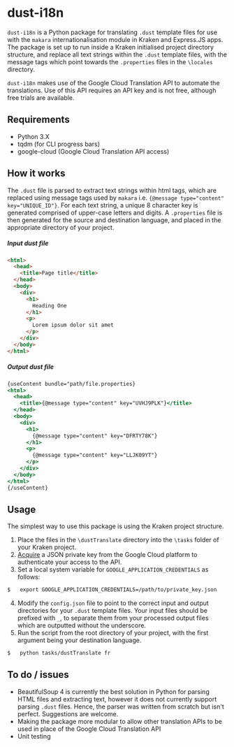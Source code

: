 # dust-i18n
`dust-i18n` is a Python package for translating `.dust` template files for use with the `makara` internationalisation module in Kraken and Express.JS apps. The package is set up to run inside a Kraken initialised project directory structure, and replace all text strings within the `.dust` template files, with the message tags which point towards the `.properties` files in the `\locales` directory.

`dust-i18n` makes use of the Google Cloud Translation API to automate the translations. Use of this API requires an API key and is not free, although free trials are available.

## Requirements
* Python 3.X
* tqdm (for CLI progress bars)
* google-cloud (Google Cloud Translation API access)

## How it works

The `.dust` file is parsed to extract text strings within html tags, which are replaced using message tags used by `makara` i.e. `{@message type="content" key="UNIQUE_ID"}`.  For each text string, a unique 8 character key is generated comprised of upper-case letters and digits.  A `.properties` file is then generated for the source and destination language, and placed in the appropriate directory of your project.

##### Input dust file

```html
<html>
  <head>
    <title>Page title</title>
  </head>
  <body>
    <div>
      <h1>
        Heading One
      </h1>
      <p>
        Lorem ipsum dolor sit amet
      </p>
    </div>
  </body>
</html>
```

##### Output dust file

```handlebars
{useContent bundle="path/file.properties}
<html>
  <head>
    <title>{@message type="content" key="UVHJ9PLK"}</title>
  </head>
  <body>
    <div>
      <h1>
        {@message type="content" key="DFRTY78K"}
      </h1>
      <p>
        {@message type="content" key="LLJK09YT"}
      </p>
    </div>
  </body>
</html>
{/useContent}
```



## Usage

The simplest way to use this package is using the Kraken project structure.

1. Place the files in the `\dustTranslate` directory into the `\tasks` folder of your Kraken project. 
2. [Acquire](https://cloud.google.com/docs/authentication/getting-started) a JSON private key from the Google Cloud platform to authenticate your access to the API.
3. Set a local system variable for `GOOGLE_APPLICATION_CREDENTIALS` as follows:

```bash
$   export GOOGLE_APPLICATION_CREDENTIALS=/path/to/private_key.json
```

4. Modify the `config.json` file to point to the correct input and output directories for your `.dust` template files. Your input files should be prefixed with `_`, to separate them from your processed output files which are outputted without the underscore.
5. Run the script from the root directory of your project, with the first argument being your destination language.

```bash
$   python tasks/dustTranslate fr
```



## To do / issues

- BeautifulSoup 4 is currently the best solution in Python for parsing HTML files and extracting text, however it does not currently support parsing `.dust` files. Hence, the parser was written from scratch but isn't perfect. Suggestions are welcome.
- Making the package more modular to allow other translation APIs to be used in place of the Google Cloud Translation API
- Unit testing